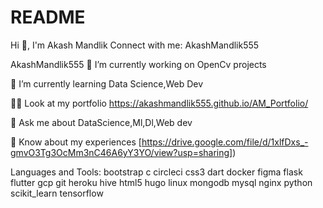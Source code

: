 # README
Hi 👋, I'm Akash Mandlik
Connect with me:
AkashMandlik555

AkashMandlik555
🔭 I’m currently working on OpenCv projects

🌱 I’m currently learning Data Science,Web Dev

👨‍💻 Look at my portfolio https://akashmandlik555.github.io/AM_Portfolio/

💬 Ask me about DataScience,Ml,Dl,Web dev

📄 Know about my experiences [https://drive.google.com/file/d/1xlfDxs_-gmvO3Tg3OcMm3nC46A6yY3YO/view?usp=sharing])


Languages and Tools:
bootstrap c circleci css3 dart docker figma flask flutter gcp git heroku hive html5 hugo linux mongodb mysql nginx python scikit_learn tensorflow
